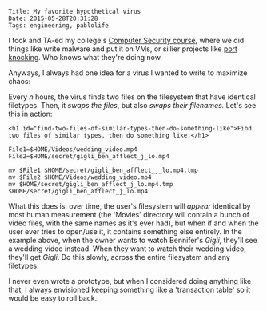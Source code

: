     Title: My favorite hypothetical virus
    Date: 2015-05-28T20:31:28
    Tags: engineering, pablolife

I took and TA-ed my college's [Computer Security course][1], where we did things
like write malware and put it on VMs, or sillier projects like [port knocking][2].
Who knows what they're doing now.

Anyways, I always had one idea for a virus I wanted to write to maximize chaos:

Every _n_ hours, the virus finds two files on the filesystem that have identical
filetypes. Then, it _swaps the files_, but also _swaps their filenames._ Let's
see this in action:

```
<h1 id="find-two-files-of-similar-types-then-do-something-like">Find two files of similar types, then do something like:</h1>

File1=$HOME/Videos/wedding_video.mp4
File2=$HOME/secret/gigli_ben_afflect_j_lo.mp4

mv $File1 $HOME/secret/gigli_ben_afflect_j_lo.mp4.tmp
mv $File2 $HOME/Videos/wedding_video.mp4
mv $HOME/secret/gigli_ben_afflect_j_lo.mp4.tmp $HOME/secret/gigli_ben_afflect_j_lo.mp4
```

What this does is: over time, the user's filesystem will _appear_ identical by
most human measurement (the 'Movies' directory will contain a bunch of video
files, with the same names as it's ever had), but when if and when the user ever
tries to open/use it, it contains something else entirely. In the example above,
when the owner wants to watch Bennifer's _Gigli_, they'll see a wedding video
instead. When they want to watch their wedding video, they'll get _Gigli_. Do
this slowly, across the entire filesystem and any filetypes.

I never even wrote a prototype, but when I considered doing anything like that,
I always envisioned keeping something like a 'transaction table' so it would be
easy to roll back.

   [1]: http://cs.brown.edu/courses/cs166/
   [2]: http://www.portknocking.org/
